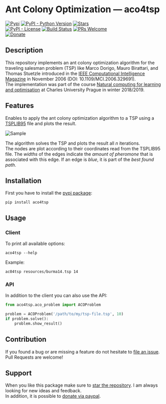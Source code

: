 # Ant Colony Optimization &#8212; aco4tsp

[![Pypi](https://img.shields.io/pypi/v/aco4tsp.svg?style=flat-square)](https://pypi.python.org/pypi/aco4tsp) [![PyPI - Python Version](https://img.shields.io/pypi/pyversions/aco4tsp.svg?style=flat-square)](https://pypi.python.org/pypi/aco4tsp) [![Stars](https://img.shields.io/github/stars/HaaLeo/ant-colony-optimization.svg?label=Stars&logo=github&style=flat-square)](https://github.com/HaaLeo/ant-colony-optimization/stargazers)  
[![PyPI - License](https://img.shields.io/pypi/l/aco4tsp.svg?style=flat-square)](https://pypi.python.org/pypi/aco4tsp) 
[![Build Status](https://img.shields.io/travis/HaaLeo/ant-colony-optimization/master.svg?style=flat-square)](https://travis-ci.org/HaaLeo/ant-colony-optimization) [![PRs Welcome](https://img.shields.io/badge/PRs-welcome-brightgreen.svg?style=flat-square)](http://makeapullrequest.com)  
[![Donate](https://img.shields.io/badge/-Donate-blue.svg?logo=paypal&style=flat-square)](https://www.paypal.me/LeoHanisch)

## Description

This repository implements an ant colony optimization algorithm for the traveling salesman problem (TSP) like Marco Dorigo, Mauro Birattari, and Thomas Stuetzle introduced in the [IEEE Computational Intelligence Magazine](https://ieeexplore.ieee.org/document/4129846) in November 2006 (DOI: 10.1109/MCI.2006.329691).  
The implementation was part of the course [Natural computing for learning and optimisation](https://is.cuni.cz/studium/eng/predmety/index.php?do=predmet&kod=NPFL107) at Charles University Prague in winter 2018/2019.

## Features

Enables to apply the ant colony optimization algorithm to a TSP using a [TSPLIB95](https://www.iwr.uni-heidelberg.de/groups/comopt/software/TSPLIB95/index.html) file and plots the result.

![Sample](https://raw.githubusercontent.com/HaaLeo/ant-colony-optimization/master/doc/Sample.png)

The algorithm solves the TSP and plots the result all _n_ iterations.  
The nodes are plot according to their coordinates read from the TSPLIB95 file. The _widths_ of the edges indicate the _amount of pheromone_ that is associated with this edge. If an edge is _blue_, it is part of the _best found path_.

## Installation

First you have to install the [pypi package](https://pypi.org/project/aco4tsp):

```
pip install aco4tsp
```

## Usage

### Client

To print all available options:

```
aco4tsp --help
```

Example:

```
ac04tsp resources/burma14.tsp 14
```

### API

In addition to the client you can also use the API:

```python
from aco4tsp.aco_problem import ACOProblem

problem = ACOProblem('/path/to/my/tsp-file.tsp', 10)
if problem.solve():
    problem.show_result()
```

## Contribution

If you found a bug or are missing a feature do not hesitate to [file an issue](https://github.com/HaaLeo/ant-colony-optimization/issues/new/choose).  
Pull Requests are welcome!

## Support
When you like this package make sure to [star the repository](https://github.com/HaaLeo/ant-colony-optimization/stargazers). I am always looking for new ideas and feedback.  
In addition, it is possible to [donate via paypal](https://www.paypal.me/LeoHanisch).
